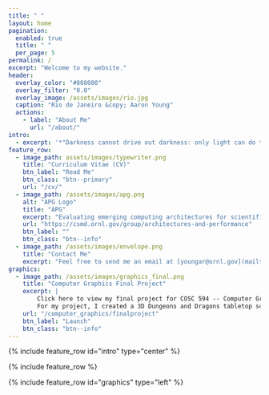 ```yaml
---
title: " "
layout: home
pagination:
  enabled: true
  title: " "
  per_page: 5
permalink: /
excerpt: "Welcome to my website."
header:
  overlay_color: "#808080"
  overlay_filter: "0.0"
  overlay_image: /assets/images/rio.jpg
  caption: "Rio de Janeiro &copy; Aaron Young"
  actions:
    - label: "About Me"
      url: "/about/"
intro:
  - excerpt: '*"Darkness cannot drive out darkness: only light can do that. Hate cannot drive out hate: only love can do that."* --- Martin Luther King Jr.'
feature_row:
  - image_path: assets/images/typewriter.png
    title: "Curriculum Vitae (CV)"
    btn_label: "Read Me"
    btn_class: "btn--primary"
    url: "/cv/"
  - image_path: /assets/images/apg.png
    alt: "APG Logo"
    title: "APG"
    excerpt: "Evaluating emerging computing architectures for scientific discoveries"
    url: "https://csmd.ornl.gov/group/architectures-and-performance"
    btn_label: ""
    btn_class: "btn--info"
  - image_path: /assets/images/envelope.png
    title: "Contact Me"
    excerpt: "Feel free to send me an email at [youngar@ornl.gov](mailto:youngar@ornl.gov)"
graphics:
  - image_path: /assets/images/graphics_final.png
    title: "Computer Graphics Final Project"
    excerpt: |
        Click here to view my final project for COSC 594 -- Computer Graphics.
        For my project, I created a 3D Dungeons and Dragons tabletop scene, similar to what can be found at my apartment on Saturday nights. I only wish I had miniatures as cool as found in the demo.
    url: "/computer_graphics/finalproject"
    btn_label: "Launch"
    btn_class: "btn--info"
---
```


{% include feature_row id="intro" type="center" %}

{% include feature_row %}

{% include feature_row id="graphics" type="left" %}
